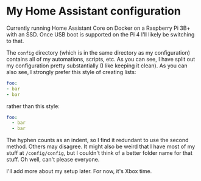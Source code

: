 # My Home Assistant configuration

Currently running Home Assistant Core on Docker on a Raspberry Pi 3B+ with an SSD. Once USB boot is supported on the Pi 4 I'll likely be switching to that.

The `config` directory (which is in the same directory as my configuration) contains all of my automations, scripts, etc. As you can see, I have split out my configuration pretty substantially (I like keeping it clean). As you can also see, I strongly prefer this style of creating lists:
```yaml
foo:
- bar
- bar
```
rather than this style:
```yaml
foo:
  - bar
  - bar
```
The hyphen counts as an indent, so I find it redundant to use the second method. Others may disagree. It might also be weird that I have most of my stuff at `/config/config`, but I couldn't think of a better folder name for that stuff. Oh well, can't please everyone.

I'll add more about my setup later. For now, it's Xbox time.
